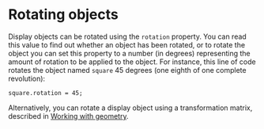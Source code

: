 # Rotating objects

Display objects can be rotated using the `rotation` property. You can read this
value to find out whether an object has been rotated, or to rotate the object
you can set this property to a number (in degrees) representing the amount of
rotation to be applied to the object. For instance, this line of code rotates
the object named `square` 45 degrees (one eighth of one complete revolution):

    square.rotation = 45;

Alternatively, you can rotate a display object using a transformation matrix,
described in [Working with geometry](../working-with-geometry/index.md).
